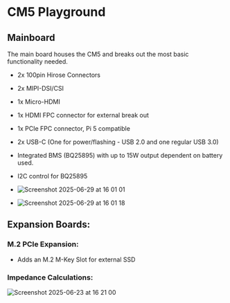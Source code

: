 # CM5 Playground

## Mainboard
The main board houses the CM5 and breaks out the most basic functionality needed.

- 2x 100pin Hirose Connectors
- 2x MIPI-DSI/CSI
- 1x Micro-HDMI
- 1x HDMI FPC connector for external break out
- 1x PCIe FPC connector, Pi 5 compatible
- 2x USB-C (One for power/flashing - USB 2.0 and one regular USB 3.0)
- Integrated BMS (BQ25895) with up to 15W output dependent on battery used.
- I2C control for BQ25895

- ![Screenshot 2025-06-29 at 16 01 01](https://github.com/user-attachments/assets/bd35aa32-44a8-4953-8d1e-238c0090ced5)
- ![Screenshot 2025-06-29 at 16 01 18](https://github.com/user-attachments/assets/29466518-22d7-480c-9095-2773139ca100)



## Expansion Boards:

### M.2 PCIe Expansion:
- Adds an M.2 M-Key Slot for external SSD

### Impedance Calculations:

![Screenshot 2025-06-23 at 16 21 00](https://github.com/user-attachments/assets/02575efe-898f-4290-9d9e-e47086548d54)
